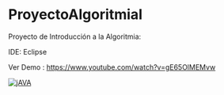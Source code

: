 # ProyectoAlgoritmiaI
Proyecto de Introducción a la Algoritmia:

IDE: Eclipse

Ver Demo : https://www.youtube.com/watch?v=gE65OlMEMvw


[![jAVA](https://img.youtube.com./vi/gE65OlMEMvw/0.jpg)](https://www.youtube.com/watch?v=gE65OlMEMvw)
